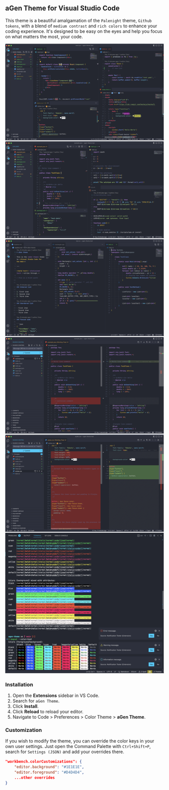 ## aGen Theme for Visual Studio Code

This theme is a beautiful amalgamation of the `Palenight` theme, `Github tokens`, with a blend of `medium contrast` and `rich colors` to enhance your coding experience. It's designed to be easy on the eyes and help you focus on what matters the most, your code.

![Screenshot 1](https://github.com/maxxborer/agen-theme/blob/main/vscode.agen-theme/screenshots/1.png?raw=true)
![Screenshot 2](https://github.com/maxxborer/agen-theme/blob/main/vscode.agen-theme/screenshots/2.png?raw=true)
![Screenshot 3](https://github.com/maxxborer/agen-theme/blob/main/vscode.agen-theme/screenshots/3.png?raw=true)
![Screenshot 4](https://github.com/maxxborer/agen-theme/blob/main/vscode.agen-theme/screenshots/4.png?raw=true)
![Screenshot 5](https://github.com/maxxborer/agen-theme/blob/main/vscode.agen-theme/screenshots/5.png?raw=true)
![Screenshot 6](https://github.com/maxxborer/agen-theme/blob/main/vscode.agen-theme/screenshots/6.png?raw=true)

### Installation

1. Open the **Extensions** sidebar in VS Code.
2. Search for `aGen Theme`.
3. Click **Install**.
4. Click **Reload** to reload your editor.
5. Navigate to Code > Preferences > Color Theme > **aGen Theme**.

### Customization

If you wish to modify the theme, you can override the color keys in your own user settings. Just open the Command Palette with `Ctrl+Shift+P`, search for `Settings (JSON)` and add your overrides there.

```json
"workbench.colorCustomizations": {
    "editor.background": "#1E1E1E",
    "editor.foreground": "#D4D4D4",
    ...other overrides
}
